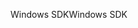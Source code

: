 <span data-ttu-id="5c8c3-101">Windows SDK</span><span class="sxs-lookup"><span data-stu-id="5c8c3-101">Windows SDK</span></span>